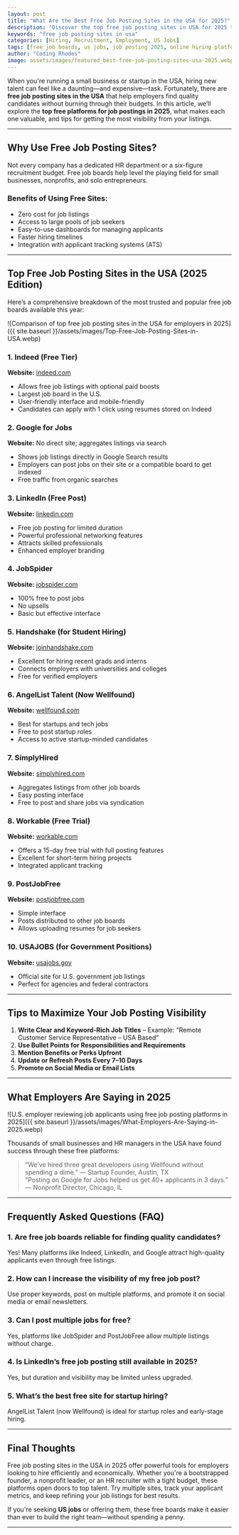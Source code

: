 ```yaml
---
layout: post
title: "What Are the Best Free Job Posting Sites in the USA for 2025?"
description: "Discover the top free job posting sites in USA for 2025 that help employers connect with job seekers nationwide."
keywords: "free job posting sites in usa"
categories: [Hiring, Recruitment, Employment, US Jobs]
tags: [free job boards, us jobs, job posting 2025, online hiring platforms, recruiting tools]
author: "Coding Rhodes"
image: assets/images/featured_best-free-job-posting-sites-usa-2025.webp
---
```


When you're running a small business or startup in the USA, hiring new talent can feel like a daunting—and expensive—task. Fortunately, there are **free job posting sites in the USA** that help employers find quality candidates without burning through their budgets. In this article, we’ll explore the **top free platforms for job postings in 2025**, what makes each one valuable, and tips for getting the most visibility from your listings.

---

## Why Use Free Job Posting Sites?

Not every company has a dedicated HR department or a six-figure recruitment budget. Free job boards help level the playing field for small businesses, nonprofits, and solo entrepreneurs.

### Benefits of Using Free Sites:
- Zero cost for job listings
- Access to large pools of job seekers
- Easy-to-use dashboards for managing applicants
- Faster hiring timelines
- Integration with applicant tracking systems (ATS)

---

## Top Free Job Posting Sites in the USA (2025 Edition)

Here’s a comprehensive breakdown of the most trusted and popular free job boards available this year:

![Comparison of top free job posting sites in the USA for employers in 2025]({{ site.baseurl }}/assets/images/Top-Free-Job-Posting-Sites-in-USA.webp)

### 1. **Indeed (Free Tier)**

**Website:** [indeed.com](https://www.indeed.com)

- Allows free job listings with optional paid boosts
- Largest job board in the U.S.
- User-friendly interface and mobile-friendly
- Candidates can apply with 1 click using resumes stored on Indeed

### 2. **Google for Jobs**

**Website:** No direct site; aggregates listings via search

- Shows job listings directly in Google Search results
- Employers can post jobs on their site or a compatible board to get indexed
- Free traffic from organic searches

### 3. **LinkedIn (Free Post)**

**Website:** [linkedin.com](https://www.linkedin.com)

- Free job posting for limited duration
- Powerful professional networking features
- Attracts skilled professionals
- Enhanced employer branding

### 4. **JobSpider**

**Website:** [jobspider.com](https://www.jobspider.com)

- 100% free to post jobs
- No upsells
- Basic but effective interface

### 5. **Handshake (for Student Hiring)**

**Website:** [joinhandshake.com](https://joinhandshake.com)

- Excellent for hiring recent grads and interns
- Connects employers with universities and colleges
- Free for verified employers

### 6. **AngelList Talent (Now Wellfound)**

**Website:** [wellfound.com](https://www.wellfound.com)

- Best for startups and tech jobs
- Free to post startup roles
- Access to active startup-minded candidates

### 7. **SimplyHired**

**Website:** [simplyhired.com](https://www.simplyhired.com)

- Aggregates listings from other job boards
- Easy posting interface
- Free to post and share jobs via syndication

### 8. **Workable (Free Trial)**

**Website:** [workable.com](https://www.workable.com)

- Offers a 15-day free trial with full posting features
- Excellent for short-term hiring projects
- Integrated applicant tracking

### 9. **PostJobFree**

**Website:** [postjobfree.com](https://www.postjobfree.com)

- Simple interface
- Posts distributed to other job boards
- Allows uploading resumes for job seekers

### 10. **USAJOBS (for Government Positions)**

**Website:** [usajobs.gov](https://www.usajobs.gov)

- Official site for U.S. government job listings
- Perfect for agencies and federal contractors

---

## Tips to Maximize Your Job Posting Visibility

1. **Write Clear and Keyword-Rich Job Titles** – Example: “Remote Customer Service Representative – USA Based”
2. **Use Bullet Points for Responsibilities and Requirements**
3. **Mention Benefits or Perks Upfront**
4. **Update or Refresh Posts Every 7–10 Days**
5. **Promote on Social Media or Email Lists**

---

## What Employers Are Saying in 2025

![U.S. employer reviewing job applicants using free job posting platforms in 2025]({{ site.baseurl }}/assets/images/What-Employers-Are-Saying-in-2025.webp)

Thousands of small businesses and HR managers in the USA have found success through these free platforms:

> “We’ve hired three great developers using Wellfound without spending a dime.” — Startup Founder, Austin, TX  
> “Posting on Google for Jobs helped us get 40+ applicants in 3 days.” — Nonprofit Director, Chicago, IL

---

## Frequently Asked Questions (FAQ)

### 1. Are free job boards reliable for finding quality candidates?
Yes! Many platforms like Indeed, LinkedIn, and Google attract high-quality applicants even through free listings.

### 2. How can I increase the visibility of my free job post?
Use proper keywords, post on multiple platforms, and promote it on social media or email newsletters.

### 3. Can I post multiple jobs for free?
Yes, platforms like JobSpider and PostJobFree allow multiple listings without charge.

### 4. Is LinkedIn’s free job posting still available in 2025?
Yes, but duration and visibility may be limited unless upgraded.

### 5. What’s the best free site for startup hiring?
AngelList Talent (now Wellfound) is ideal for startup roles and early-stage hiring.

---

## Final Thoughts

Free job posting sites in the USA in 2025 offer powerful tools for employers looking to hire efficiently and economically. Whether you're a bootstrapped founder, a nonprofit leader, or an HR recruiter with a tight budget, these platforms open doors to top talent. Try multiple sites, track your applicant metrics, and keep refining your job listings for best results.

If you're seeking **US jobs** or offering them, these free boards make it easier than ever to build the right team—without spending a penny.

---
